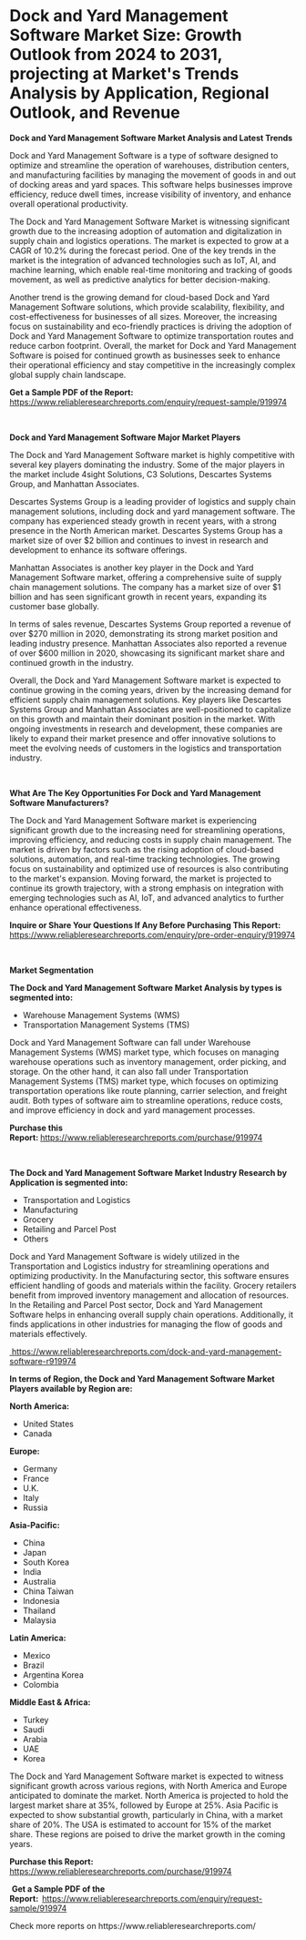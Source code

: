 <p><h1>Dock and Yard Management Software Market Size: Growth Outlook from 2024 to 2031, projecting at Market's Trends Analysis by Application, Regional Outlook, and Revenue</h1></p><p><strong>Dock and Yard Management Software Market Analysis and Latest Trends</strong></p>
<p><p>Dock and Yard Management Software is a type of software designed to optimize and streamline the operation of warehouses, distribution centers, and manufacturing facilities by managing the movement of goods in and out of docking areas and yard spaces. This software helps businesses improve efficiency, reduce dwell times, increase visibility of inventory, and enhance overall operational productivity.</p><p>The Dock and Yard Management Software Market is witnessing significant growth due to the increasing adoption of automation and digitalization in supply chain and logistics operations. The market is expected to grow at a CAGR of 10.2% during the forecast period. One of the key trends in the market is the integration of advanced technologies such as IoT, AI, and machine learning, which enable real-time monitoring and tracking of goods movement, as well as predictive analytics for better decision-making.</p><p>Another trend is the growing demand for cloud-based Dock and Yard Management Software solutions, which provide scalability, flexibility, and cost-effectiveness for businesses of all sizes. Moreover, the increasing focus on sustainability and eco-friendly practices is driving the adoption of Dock and Yard Management Software to optimize transportation routes and reduce carbon footprint. Overall, the market for Dock and Yard Management Software is poised for continued growth as businesses seek to enhance their operational efficiency and stay competitive in the increasingly complex global supply chain landscape.</p></p>
<p><strong>Get a Sample PDF of the Report:&nbsp;</strong> <a href="https://www.reliableresearchreports.com/enquiry/request-sample/919974">https://www.reliableresearchreports.com/enquiry/request-sample/919974</a></p>
<p>&nbsp;</p>
<p><strong>Dock and Yard Management Software Major Market Players</strong></p>
<p><p>The Dock and Yard Management Software market is highly competitive with several key players dominating the industry. Some of the major players in the market include 4sight Solutions, C3 Solutions, Descartes Systems Group, and Manhattan Associates.</p><p>Descartes Systems Group is a leading provider of logistics and supply chain management solutions, including dock and yard management software. The company has experienced steady growth in recent years, with a strong presence in the North American market. Descartes Systems Group has a market size of over $2 billion and continues to invest in research and development to enhance its software offerings.</p><p>Manhattan Associates is another key player in the Dock and Yard Management Software market, offering a comprehensive suite of supply chain management solutions. The company has a market size of over $1 billion and has seen significant growth in recent years, expanding its customer base globally.</p><p>In terms of sales revenue, Descartes Systems Group reported a revenue of over $270 million in 2020, demonstrating its strong market position and leading industry presence. Manhattan Associates also reported a revenue of over $600 million in 2020, showcasing its significant market share and continued growth in the industry.</p><p>Overall, the Dock and Yard Management Software market is expected to continue growing in the coming years, driven by the increasing demand for efficient supply chain management solutions. Key players like Descartes Systems Group and Manhattan Associates are well-positioned to capitalize on this growth and maintain their dominant position in the market. With ongoing investments in research and development, these companies are likely to expand their market presence and offer innovative solutions to meet the evolving needs of customers in the logistics and transportation industry.</p></p>
<p>&nbsp;</p>
<p><strong>What Are The Key Opportunities For Dock and Yard Management Software Manufacturers?</strong></p>
<p><p>The Dock and Yard Management Software market is experiencing significant growth due to the increasing need for streamlining operations, improving efficiency, and reducing costs in supply chain management. The market is driven by factors such as the rising adoption of cloud-based solutions, automation, and real-time tracking technologies. The growing focus on sustainability and optimized use of resources is also contributing to the market's expansion. Moving forward, the market is projected to continue its growth trajectory, with a strong emphasis on integration with emerging technologies such as AI, IoT, and advanced analytics to further enhance operational effectiveness.</p></p>
<p><strong>Inquire or Share Your Questions If Any Before Purchasing This Report:</strong> <a href="https://www.reliableresearchreports.com/enquiry/pre-order-enquiry/919974">https://www.reliableresearchreports.com/enquiry/pre-order-enquiry/919974</a></p>
<p>&nbsp;</p>
<p><strong>Market Segmentation</strong></p>
<p><strong>The Dock and Yard Management Software Market Analysis by types is segmented into:</strong></p>
<p><ul><li>Warehouse Management Systems (WMS)</li><li>Transportation Management Systems (TMS)</li></ul></p>
<p><p>Dock and Yard Management Software can fall under Warehouse Management Systems (WMS) market type, which focuses on managing warehouse operations such as inventory management, order picking, and storage. On the other hand, it can also fall under Transportation Management Systems (TMS) market type, which focuses on optimizing transportation operations like route planning, carrier selection, and freight audit. Both types of software aim to streamline operations, reduce costs, and improve efficiency in dock and yard management processes.</p></p>
<p><strong>Purchase this Report:&nbsp;</strong><a href="https://www.reliableresearchreports.com/purchase/919974">https://www.reliableresearchreports.com/purchase/919974</a></p>
<p>&nbsp;</p>
<p><strong>The Dock and Yard Management Software Market Industry Research by Application is segmented into:</strong></p>
<p><ul><li>Transportation and Logistics</li><li>Manufacturing</li><li>Grocery</li><li>Retailing and Parcel Post</li><li>Others</li></ul></p>
<p><p>Dock and Yard Management Software is widely utilized in the Transportation and Logistics industry for streamlining operations and optimizing productivity. In the Manufacturing sector, this software ensures efficient handling of goods and materials within the facility. Grocery retailers benefit from improved inventory management and allocation of resources. In the Retailing and Parcel Post sector, Dock and Yard Management Software helps in enhancing overall supply chain operations. Additionally, it finds applications in other industries for managing the flow of goods and materials effectively.</p></p>
<p><a href="https://www.reliableresearchreports.com/dock-and-yard-management-software-r919974">&nbsp;https://www.reliableresearchreports.com/dock-and-yard-management-software-r919974</a></p>
<p><strong>In terms of Region, the Dock and Yard Management Software Market Players available by Region are:</strong></p>
<p>
    <p> <strong> North America: </strong>
        <ul>
            <li>United States</li>
            <li>Canada</li>
        </ul>
        </p> 
    <p> <strong> Europe: </strong>
        <ul>
            <li>Germany</li>
            <li>France</li>
            <li>U.K.</li>
            <li>Italy</li>
            <li>Russia</li>
        </ul>
        </p> 
    <p> <strong> Asia-Pacific: </strong>
        <ul>
            <li>China</li>
            <li>Japan</li>
            <li>South Korea</li>
            <li>India</li>
            <li>Australia</li>
            <li>China Taiwan</li>
            <li>Indonesia</li>
            <li>Thailand</li>
            <li>Malaysia</li>
        </ul>
        </p> 
    <p> <strong> Latin America: </strong>
        <ul>
            <li>Mexico</li>
            <li>Brazil</li>
            <li>Argentina Korea</li>
            <li>Colombia</li>
        </ul>
        </p> 
    <p> <strong> Middle East & Africa: </strong>
        <ul>
            <li>Turkey</li>
            <li>Saudi</li>
            <li>Arabia</li>
            <li>UAE</li>
            <li>Korea</li>
        </ul>
    </p>
    </p>
<p><p>The Dock and Yard Management Software market is expected to witness significant growth across various regions, with North America and Europe anticipated to dominate the market. North America is projected to hold the largest market share at 35%, followed by Europe at 25%. Asia Pacific is expected to show substantial growth, particularly in China, with a market share of 20%. The USA is estimated to account for 15% of the market share. These regions are poised to drive the market growth in the coming years.</p></p>
<p><strong>Purchase this Report: </strong><a href="https://www.reliableresearchreports.com/purchase/919974">https://www.reliableresearchreports.com/purchase/919974</a></p>
<p>&nbsp;<strong>Get a Sample PDF of the Report:&nbsp;&nbsp;</strong><a href="https://www.reliableresearchreports.com/enquiry/request-sample/919974">https://www.reliableresearchreports.com/enquiry/request-sample/919974</a></p>
<p><strong></strong></p>
<p>Check more reports on https://www.reliableresearchreports.com/</p>